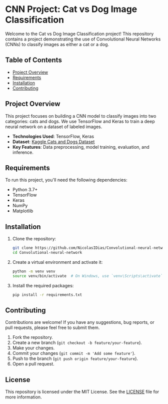 # CNN Project: Cat vs Dog Image Classification

Welcome to the Cat vs Dog Image Classification project! This repository contains a project demonstrating the use of Convolutional Neural Networks (CNNs) to classify images as either a cat or a dog.

## Table of Contents

- [Project Overview](#project-overview)
- [Requirements](#requirements)
- [Installation](#installation)
- [Contributing](#contributing)

## Project Overview

This project focuses on building a CNN model to classify images into two categories: cats and dogs. We use TensorFlow and Keras to train a deep neural network on a dataset of labeled images.

- **Technologies Used**: TensorFlow, Keras
- **Dataset**: [Kaggle Cats and Dogs Dataset](https://www.kaggle.com/c/dogs-vs-cats/data)
- **Key Features**: Data preprocessing, model training, evaluation, and inference.

## Requirements

To run this project, you'll need the following dependencies:

- Python 3.7+
- TensorFlow
- Keras
- NumPy
- Matplotlib

## Installation

1. Clone the repository:

    ```bash
    git clone https://github.com/NicolasIDias/Convolutional-neural-network.git
    cd Convolutional-neural-network
    ```

2. Create a virtual environment and activate it:

    ```bash
    python -m venv venv
    source venv/bin/activate  # On Windows, use `venv\Scripts\activate`
    ```

3. Install the required packages:

    ```bash
    pip install -r requirements.txt
    ```

## Contributing

Contributions are welcome! If you have any suggestions, bug reports, or pull requests, please feel free to submit them.

1. Fork the repository.
2. Create a new branch (`git checkout -b feature/your-feature`).
3. Make your changes.
4. Commit your changes (`git commit -m 'Add some feature'`).
5. Push to the branch (`git push origin feature/your-feature`).
6. Open a pull request.

## License

This repository is licensed under the MIT License. See the [LICENSE](LICENSE) file for more information.
